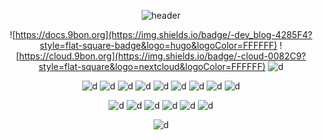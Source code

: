 <div align="center">

![header](https://capsule-render.vercel.app/api?type=waving&color=auto&height=300&section=header&text=Bonehyeon%20Gu&fontSize=90&animation=fadeIn)

![https://docs.9bon.org](https://img.shields.io/badge/-dev_blog-4285F4?style=flat-square-badge&logo=hugo&logoColor=FFFFFF) ![https://cloud.9bon.org](https://img.shields.io/badge/-cloud-0082C9?style=flat-square&logo=nextcloud&logoColor=FFFFFF) ![d](https://img.shields.io/badge/-mail-EA4335?style=flat-square&logo=gmail&logoColor=FFFFFF) 


![d](https://img.shields.io/badge/-debian-A81D33?style=for-the-badge&logo=debian) ![d](https://img.shields.io/badge/-ubuntu-E95420?style=for-the-badge&logo=ubuntu&logoColor=FFFFFF) ![d](https://img.shields.io/badge/-docker-2496ED?style=for-the-badge&logo=docker&logoColor=FFFFFF) ![d](https://img.shields.io/badge/-Kubernetes-326CE5?style=for-the-badge&logo=Kubernetes&logoColor=FFFFFF) 
![d](https://img.shields.io/badge/-nginx-009639?style=for-the-badge&logo=nginx) ![d](https://img.shields.io/badge/-apache-D22128?style=for-the-badge&logo=apache) ![d](https://img.shields.io/badge/-mariadb-003545?style=for-the-badge&logo=mariadb&logoColor=FFFFFF) ![d](https://img.shields.io/badge/-oracledb-F80000?style=for-the-badge&logo=oracle&logoColor=FFFFFF) ![d](https://img.shields.io/badge/-flask-000000?style=for-the-badge&logo=flask)

![d](https://img.shields.io/badge/-c-A8B9CC?style=for-the-badge&logo=c&logoColor=FFFFFF) ![d](https://img.shields.io/badge/-c%2B%2B-00599C?style=for-the-badge&logo=c%2B%2B&logoColor=FFFFFF) ![d](https://img.shields.io/badge/-php-777BB4?style=for-the-badge&logo=php&logoColor=FFFFFF) ![d](https://img.shields.io/badge/-java-007396?style=for-the-badge&logo=java&logoColor=FFFFFF) ![d](https://img.shields.io/badge/-js-F7DF1E?style=for-the-badge&logo=javascript&logoColor=FFFFFF) ![d](https://img.shields.io/badge/-python-3776AB?style=for-the-badge&logo=python&logoColor=FFFFFF) 

![d](https://img.shields.io/badge/-pytorch-EE4C2C?style=for-the-badge&logo=pytorch&logoColor=FFFFFF) 

</div>
